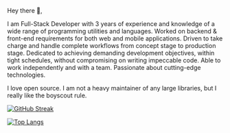 Hey there 👋,

I am Full-Stack Developer with 3 years of experience and knowledge of a wide range of programming utilities and languages. Worked on backend & front-end requirements for both web and mobile applications. Driven to take charge and handle complete workflows from concept stage to production stage. Dedicated to achieving demanding development objectives, within tight schedules, without compromising on writing impeccable code. Able to work independently and with a team. Passionate about cutting-edge technologies.

I love open source.  I am not a heavy maintainer of any large libraries, but I really like the boyscout rule.



[![GitHub Streak](https://github-readme-streak-stats.herokuapp.com/?user=Peeyush14198&theme=dark)](https://git.io/streak-stats)



[![Top Langs](https://github-readme-stats.vercel.app/api/top-langs/?username=Peeyush14198&layout=compact)](https://github.com/anuraghazra/github-readme-stats)

